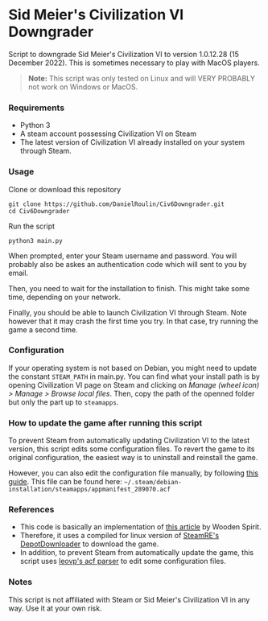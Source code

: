 # Sid Meier's Civilization VI Downgrader

Script to downgrade Sid Meier's Civilization VI to version 1.0.12.28 (15 December 2022).
This is sometimes necessary to play with MacOS players.

> **Note:** This script was only tested on Linux and will VERY PROBABLY not work on Windows or MacOS.

### Requirements
- Python 3
- A steam account possessing Civilization VI on Steam
- The latest version of Civilization VI already installed on your system through Steam.

### Usage
Clone or download this repository
```
git clone https://github.com/DanielRoulin/Civ6Downgrader.git
cd Civ6Downgrader
```

Run the script
```
python3 main.py
```

When prompted, enter your Steam username and password. You will probably also be askes an authentication code which will sent to you by email.

Then, you need to wait for the installation to finish. This might take some time, depending on your network.

Finally, you should be able to launch Civilization VI through Steam. Note however that it may crash the first time you try. In that case, try running the game a second time.

### Configuration
If your operating system is not based on Debian, you might need to update the constant `STEAM_PATH` in main.py. You can find what your install path is by opening Civilization VI page on Steam and clicking on *Manage (wheel icon) > Manage > Browse local files*. Then, copy the path of the openned folder but only the part up to `steamapps`.

### How to update the game after running this script
To prevent Steam from automatically updating Civilization VI to the latest version, this script edits some configuration files. To revert the game to its original configuration, the easiest way is to uninstall and reinstall the game.

However, you can also edit the configuration file manually, by following [this guide](https://steamcommunity.com/sharedfiles/filedetails/?id=885555151). This file can be found here: `~/.steam/debian-installation/steamapps/appmanifest_289070.acf`

### References
- This code is basically an implementation of [this article](https://steamcommunity.com/sharedfiles/filedetails/?id=2353930763) by Wooden Spirit.
- Therefore, it uses a compiled for linux version of [SteamRE's DepotDownloader](https://github.com/SteamRE/DepotDownloader) to download the game. 
- In addition, to prevent Steam from automatically update the game, this script uses [leovp's acf parser](https://github.com/SteamRE/DepotDownloader) to edit some configuration files.

### Notes
This script is not affiliated with Steam or Sid Meier's Civilization VI in any way. Use it at your own risk. 
